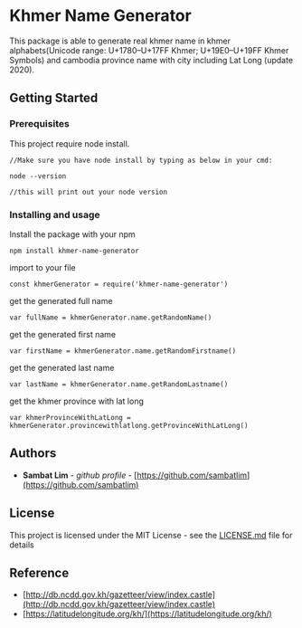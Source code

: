 
# Khmer Name Generator

This package is able to generate real khmer name in khmer alphabets(Unicode range: U+1780–U+17FF Khmer; U+19E0–U+19FF Khmer Symbols) and cambodia province name with city including Lat Long (update 2020). 

## Getting Started

### Prerequisites
This project require node install.

```
//Make sure you have node install by typing as below in your cmd:

node --version

//this will print out your node version
```

### Installing and usage

Install the package with your npm
```
npm install khmer-name-generator
```
import to your file 

```
const khmerGenerator = require('khmer-name-generator')
```

get the generated full name
```
var fullName = khmerGenerator.name.getRandomName()
```
get the generated first name
```
var firstName = khmerGenerator.name.getRandomFirstname()
```
get the generated last name
```
var lastName = khmerGenerator.name.getRandomLastname()
```
get the khmer province with lat long
```
var khmerProvinceWithLatLong = khmerGenerator.provincewithlatlong.getProvinceWithLatLong()
```

## Authors

* **Sambat Lim** - *github profile* - [https://github.com/sambatlim](https://github.com/sambatlim)


## License

This project is licensed under the MIT License - see the [LICENSE.md](LICENSE.md) file for details

## Reference

* [http://db.ncdd.gov.kh/gazetteer/view/index.castle](http://db.ncdd.gov.kh/gazetteer/view/index.castle)
* [https://latitudelongitude.org/kh/](https://latitudelongitude.org/kh/)